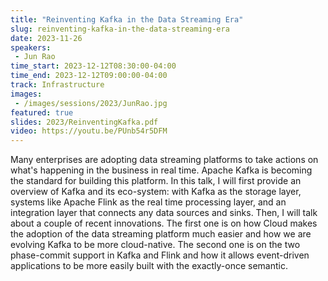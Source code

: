 ```yaml
---
title: "Reinventing Kafka in the Data Streaming Era"
slug: reinventing-kafka-in-the-data-streaming-era
date: 2023-11-26
speakers:
 - Jun Rao
time_start: 2023-12-12T08:30:00-04:00
time_end: 2023-12-12T09:00:00-04:00
track: Infrastructure
images:
 - /images/sessions/2023/JunRao.jpg
featured: true 
slides: 2023/ReinventingKafka.pdf
video: https://youtu.be/PUnb54r5DFM
---
```


Many enterprises are adopting data streaming platforms to take actions on what's happening in the business in real time. Apache Kafka is becoming the standard for building this platform. In this talk, I will first provide an overview of Kafka and its eco-system: with Kafka as the storage layer, systems like Apache Flink as the real time processing layer, and an integration layer that connects any data sources and sinks. Then, I will talk about a couple of recent innovations. The first one is on how Cloud makes the adoption of the data streaming platform much easier and how we are evolving Kafka to be more cloud-native. The second one is on the two phase-commit support in Kafka and Flink and how it allows event-driven applications to be more easily built with the exactly-once semantic. 